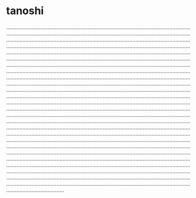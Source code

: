# tanoshi
...............................................................................................................................................................................................................................................................................................................................................................................................................................................................................................................................................................................................................................................................................................................................................................................................................................................................................................................................................................................................................................................................................................................................................................................................................................................................................................................................................................................................................................................................................................................................................................................................................................................................................................................................................................................................................................................................................................................................................................................................................................................................................................................................................................................................................................................................................................................................................................................................................................................................................................................................................................................................................................................................................................................................................................................................................................................................................................................................................................................................................................................................................................................................................................................................................................................................................................................................................................................................